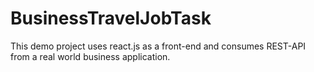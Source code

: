 # BusinessTravelJobTask
This demo project uses react.js as a front-end and consumes REST-API from a real world business application. 
